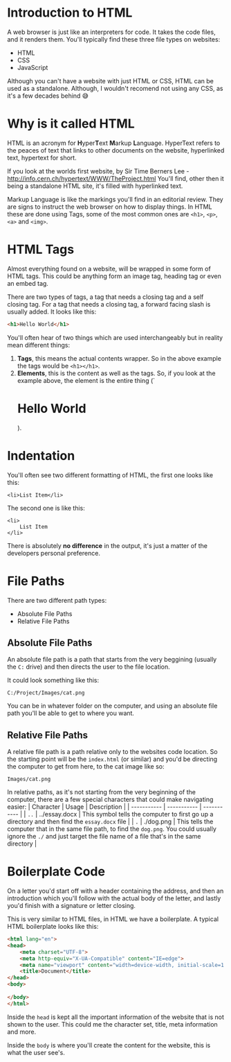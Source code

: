 # Introduction to HTML
A web browser is just like an interpreters for code. It takes the code files, and it renders them. You'll typically find these three file types on websites:
 - HTML
 - CSS
 - JavaScript

Although you can't have a website with just HTML or CSS, HTML can be used as a standalone. Although, I wouldn't recomend not using any CSS, as it's a few decades behind 😅

# Why is it called HTML
HTML is an acronym for **H**yper**T**ext **M**arkup **L**anguage. HyperText refers to the peaces of text that links to other documents on the website, hyperlinked text, hypertext for short.

If you look at the worlds first website, by Sir Time Berners Lee - http://info.cern.ch/hypertext/WWW/TheProject.html
You'll find, other then it being a standalone HTML site, it's filled with hyperlinked text.

Markup Language is like the markings you'll find in an editorial review. They are signs to instruct the web browser on how to display things. In HTML these are done using Tags, some of the most common ones are `<h1>`, `<p>`, `<a>` and `<img>`.

# HTML Tags
Almost everything found on a website, will be wrapped in some form of HTML tags. This could be anything form an image tag, heading tag or even an embed tag.

There are two types of tags, a tag that needs a closing tag and a self closing tag. For a tag that needs a closing tag, a forward facing slash is usually added. It looks like this:
```html
<h1>Hello World</h1>
```

You'll often hear of two things which are used interchangeably but in reality mean different things:
1. **Tags**, this means the actual contents wrapper. So in the above example the tags would be `<h1></h1>`.
2. **Elements**, this is the content as well as the tags. So, if you look at the example above, the element is the entire thing (`<h1>Hello World</h1>).

# Indentation
You'll often see two different formatting of HTML, the first one looks like this:
```
<li>List Item</li>
```
The second one is like this:
```
<li>
    List Item
</li>
```
There is absolutely **no difference** in the output, it's just a matter of the developers personal preference.

# File Paths

There are two different path types:
 - Absolute File Paths
 - Relative File Paths

## Absolute File Paths
An absolute file path is a path that starts from the very beggining (usually the `C:` drive) and then directs the user to the file location.

It could look something like this:
```
C:/Project/Images/cat.png
```

You can be in whatever folder on the computer, and using an absolute file path you'll be able to get to where you want.

## Relative File Paths
A relative file path is a path relative only to the websites code location. So the starting point will be the `index.html` (or similar) and you'd be directing the computer to get from here, to the cat image like so:
```
Images/cat.png
```

In relative paths, as it's not starting from the very beginning of the computer, there are a few special characters that could make navigating easier:
| Character | Usage | Description |
| ----------- | ----------- | ----------- |
| `..` | ../essay.docx | This symbol tells the computer to first go up a directory and then find the `essay.docx` file |
| `.` | ./dog.png | This tells the computer that in the same file path, to find the `dog.png`. You could usually ignore the `./` and just target the file name of a file that's in the same directory |

# Boilerplate Code
On a letter you'd start off with a header containing the address, and then an introduction which you'll follow with the actual body of the letter, and lastly you'd finish with a signature or letter closing.

This is very similar to HTML files, in HTML we have a boilerplate. A typical HTML boilerplate looks like this:
```html
<html lang="en">
<head>
    <meta charset="UTF-8">
    <meta http-equiv="X-UA-Compatible" content="IE=edge">
    <meta name="viewport" content="width=device-width, initial-scale=1.0">
    <title>Document</title>
</head>
<body>
    
</body>
</html>
```
Inside the `head` is kept all the important information of the website that is not shown to the user. This could me the character set, title, meta information and more.

Inside the `body` is where you'll create the content for the website, this is what the user see's.
